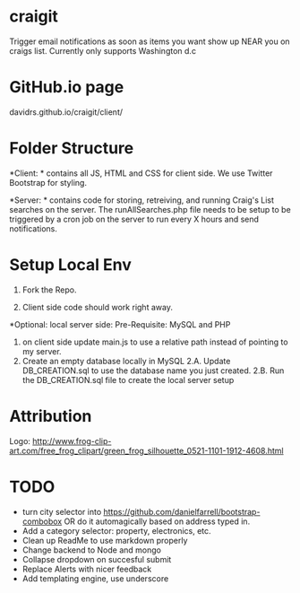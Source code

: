craigit
=======

Trigger email notifications as soon as items you want show up NEAR you on craigs list.
Currently only supports Washington d.c

GitHub.io page
==============

davidrs.github.io/craigit/client/


Folder Structure
================

*Client: * contains all JS, HTML and CSS for client side.
We use Twitter Bootstrap for styling.

*Server: * contains code for storing, retreiving, and running Craig's List searches on the server.
The runAllSearches.php file needs to be setup to be triggered by a cron job on the server to run every X hours and send notifications.


Setup Local Env
===============


1. Fork the Repo.

2. Client side code should work right away.

*Optional: local server side:
Pre-Requisite: MySQL and PHP
1. on client side update main.js to use a relative path instead of pointing to my server.
2. Create an empty database locally in MySQL
2.A. Update DB_CREATION.sql to use the database name you just created.
2.B. Run the DB_CREATION.sql file to create the local server setup


Attribution
============

Logo: http://www.frog-clip-art.com/free_frog_clipart/green_frog_silhouette_0521-1101-1912-4608.html


TODO
====

- turn city selector into https://github.com/danielfarrell/bootstrap-combobox
OR do it automagically based on address typed in.
- Add a category selector: property, electronics, etc.
- Clean up ReadMe to use markdown properly
- Change backend to Node and mongo
- Collapse dropdown on succesful submit
- Replace Alerts with nicer feedback
- Add templating engine, use underscore
